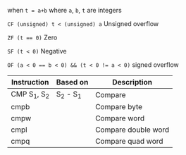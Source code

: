 when `t = a+b` where `a`, `b`, `t` are integers

`CF (unsigned) t < (unsigned) a` Unsigned overflow

`ZF (t == 0)` Zero

`SF (t < 0)` Negative

`OF (a < 0 == b < 0) && (t < 0 != a < 0)` signed overflow

Instruction | Based on | Description
------------|----------|------------
CMP S<sub>1</sub>, S<sub>2</sub> | S<sub>2</sub> - S<sub>1</sub> | Compare
cmpb |      | Compare byte
cmpw |      | Compare word
cmpl |      | Compare double word
cmpq |      | Compare quad word
 